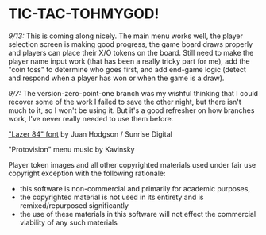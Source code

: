 TIC-TAC-TOHMYGOD!
======
*9/13:* This is coming along nicely. The main menu works well, the player selection screen is making good progress, the game board draws properly and players can place their X/O tokens on the board. Still need to make the player name input work (that has been a really tricky part for me), add the "coin toss" to determine who goes first, and add end-game logic (detect and respond when a player has won or when the game is a draw).

*9/7:* The version-zero-point-one branch was my wishful thinking that I could recover some of the work I failed to save the other night, but there isn't much to it, so I won't be using it. But it's a good refresher on how branches work, I've never really needed to use them before. 

["Lazer 84" font](http://sunrise-digital.net/font.html) by Juan Hodgson / Sunrise Digital 

"Protovision" menu music by Kavinsky

Player token images and all other copyrighted materials used under fair use copyright exception with the following rationale:
- this software is non-commercial and primarily for academic purposes, 
- the copyrighted material is not used in its entirety and is remixed/repurposed significantly
- the use of these materials in this software will not effect the commercial viability of any such materials
